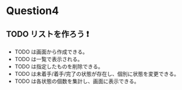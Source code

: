 # Question4

## TODO リストを作ろう ❗

* TODO は画面から作成できる。
* TODO は一覧で表示される。
* TODO は指定したものを削除できる。
* TODO は未着手/着手/完了の状態が存在し、個別に状態を変更できる。
* TODO は各状態の個数を集計し、画面に表示できる。
